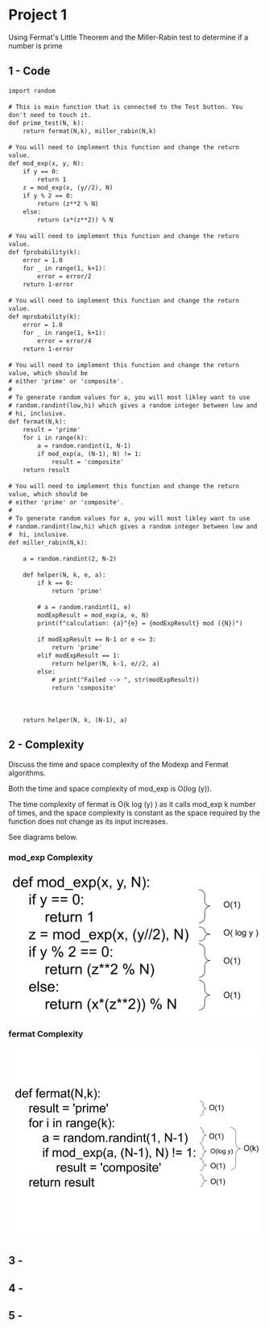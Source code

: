 # Project 1

Using Fermat's Little Theorem and the Miller-Rabin test to determine if a number is prime

## 1 - Code
```
import random

# This is main function that is connected to the Test button. You don't need to touch it.
def prime_test(N, k):
    return fermat(N,k), miller_rabin(N,k)

# You will need to implement this function and change the return value.
def mod_exp(x, y, N):
    if y == 0:
        return 1
    z = mod_exp(x, (y//2), N)
    if y % 2 == 0:
        return (z**2 % N)
    else:
        return (x*(z**2)) % N

# You will need to implement this function and change the return value.  
def fprobability(k):
    error = 1.0
    for _ in range(1, k+1):
        error = error/2
    return 1-error

# You will need to implement this function and change the return value.  
def mprobability(k):
    error = 1.0
    for _ in range(1, k+1):
        error = error/4
    return 1-error

# You will need to implement this function and change the return value, which should be
# either 'prime' or 'composite'.
#
# To generate random values for a, you will most likley want to use
# random.randint(low,hi) which gives a random integer between low and
# hi, inclusive.
def fermat(N,k):
    result = 'prime'
    for i in range(k):
        a = random.randint(1, N-1)
        if mod_exp(a, (N-1), N) != 1:
            result = 'composite'
    return result

# You will need to implement this function and change the return value, which should be
# either 'prime' or 'composite'.
#
# To generate random values for a, you will most likley want to use
# random.randint(low,hi) which gives a random integer between low and
#  hi, inclusive.
def miller_rabin(N,k):
   
    a = random.randint(2, N-2)
   
    def helper(N, k, e, a):
        if k == 0:
            return 'prime'
           
        # a = random.randint(1, e)
        modExpResult = mod_exp(a, e, N)
        print(f"calculation: {a}^{e} = {modExpResult} mod ({N})")
       
        if modExpResult == N-1 or e <= 3:
            return 'prime'
        elif modExpResult == 1:
            return helper(N, k-1, e//2, a)
        else:
            # print("Failed --> ", str(modExpResult))
            return 'composite'
   
           
           
    return helper(N, k, (N-1), a)
```

## 2 - Complexity

Discuss the time and space complexity of the Modexp and Fermat algorithms.

Both the time and space complexity of mod_exp is O(log (y)). 

The time complexity of fermat is O(k log (y) ) as it calls mod_exp k number of times, and the space complexity is constant as the space required by the function does not change as its input increases. 

See diagrams below.

### mod_exp Complexity

![mod_exp Complexity Diagram](Time-Complexity-of-mod_exp.png)

### fermat Complexity

<img src="Time-Complexity-of-fermat.jpg" alt="fermat Complexity Diagram" width="700">

## 3 - 
## 4 - 
## 5 - 
